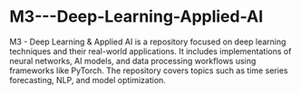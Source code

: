 # M3---Deep-Learning-Applied-AI
M3 - Deep Learning &amp; Applied AI is a repository focused on deep learning techniques and their real-world applications. It includes implementations of neural networks, AI models, and data processing workflows using frameworks like PyTorch. The repository covers topics such as time series forecasting, NLP, and model optimization.
